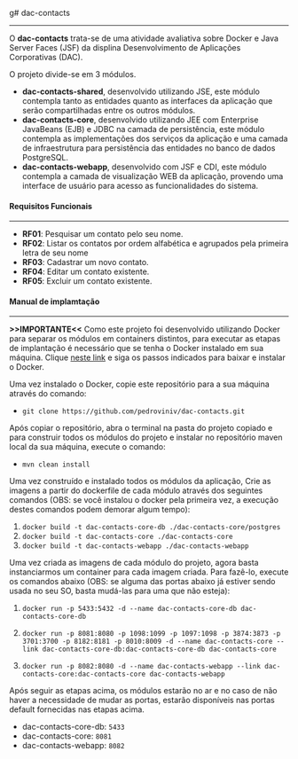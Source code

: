 g# dac-contacts
___
O **dac-contacts** trata-se de uma atividade avaliativa sobre Docker e Java Server Faces (JSF) da displina Desenvolvimento de Aplicações Corporativas (DAC).

O projeto divide-se em 3 módulos.

- **dac-contacts-shared**, desenvolvido utilizando JSE, este módulo contempla tanto as entidades quanto as interfaces da aplicação que serão compartilhadas entre os outros módulos.
- **dac-contacts-core**, desenvolvido utilizando JEE com Enterprise JavaBeans (EJB) e JDBC na camada de persistência, este módulo contempla as implementações dos serviços da aplicação e uma camada de infraestrutura para persistência das entidades no banco de dados PostgreSQL.
- **dac-contacts-webapp**, desenvolvido com JSF e CDI, este módulo contempla a camada de visualização WEB da aplicação, provendo uma interface de usuário para acesso as funcionalidades do sistema.

#### Requisitos Funcionais
___
- **RF01**: Pesquisar um contato pelo seu nome.
- **RF02**: Listar os contatos por ordem alfabética e agrupados pela primeira letra de seu nome
- **RF03**: Cadastrar um novo contato.
- **RF04**: Editar um contato existente.
- **RF05**: Excluir um contato existente.

#### Manual de implamtação
___
**>>IMPORTANTE<<**
Como este projeto foi desenvolvido utilizando Docker para separar os módulos em containers distintos, para executar as etapas de implantação é necessário que se tenha o Docker instalado em sua máquina. Clique [neste link](https://docs.docker.com/engine/getstarted/step_one/#step-1-get-docker) e siga os passos indicados para baixar e instalar o Docker.

Uma vez instalado o Docker, copie este repositório para a sua máquina através
do comando:
- `git clone https://github.com/pedroviniv/dac-contacts.git`

Após copiar o repositório, abra o terminal na pasta do projeto copiado e para construir todos os módulos do projeto e instalar no repositório maven local da sua máquina, execute o comando:

- `mvn clean install`

Uma vez construído e instalado todos os módulos da aplicação, Crie as imagens a partir do dockerfile de cada módulo através dos seguintes comandos (OBS: se você instalou o docker pela primeira vez, a execução destes comandos podem demorar algum tempo):

1. `docker build -t dac-contacts-core-db ./dac-contacts-core/postgres`
2. `docker build -t dac-contacts-core ./dac-contacts-core`
3. `docker build -t dac-contacts-webapp ./dac-contacts-webapp`

Uma vez criada as imagens de cada módulo do projeto, agora basta instanciarmos um container para cada imagem criada. Para fazê-lo, execute os comandos abaixo (OBS: se alguma das portas abaixo já estiver sendo usada no seu SO, basta mudá-las para uma que não esteja):

1. `docker run -p 5433:5432 -d --name dac-contacts-core-db dac-contacts-core-db`

2. `docker run -p 8081:8080 -p 1098:1099 -p 1097:1098 -p 3874:3873 -p 3701:3700 -p 8182:8181 -p 8010:8009 -d --name dac-contacts-core --link dac-contacts-core-db:dac-contacts-core-db dac-contacts-core`

3. `docker run -p 8082:8080 -d --name dac-contacts-webapp --link dac-contacts-core:dac-contacts-core dac-contacts-webapp`

Após seguir as etapas acima, os módulos estarão no ar e no caso de não haver a necessidade de mudar as portas, estarão disponíveis nas portas default fornecidas nas etapas acima.
- dac-contacts-core-db: `5433`
- dac-contacts-core: `8081`
- dac-contacts-webapp: `8082`







